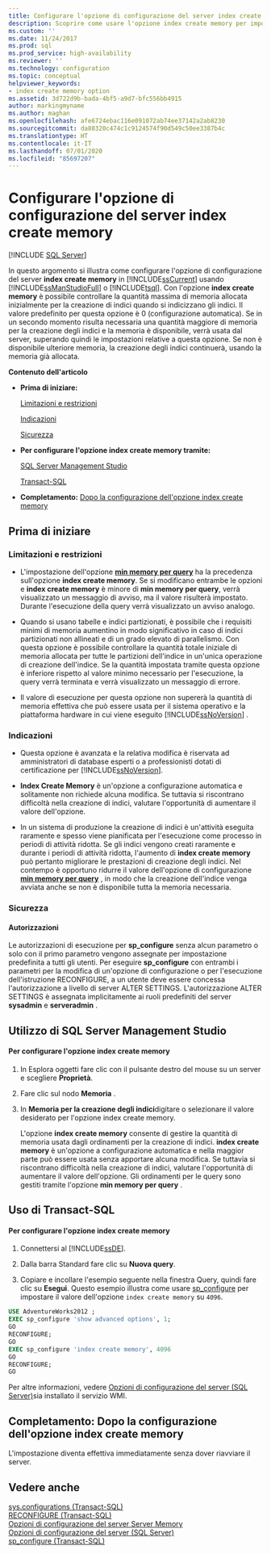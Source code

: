 ```yaml
---
title: Configurare l'opzione di configurazione del server index create memory | Microsoft Docs
description: Scoprire come usare l'opzione index create memory per impostare la quantità massima di memoria allocata inizialmente da SQL Server per operazioni di ordinamento durante la creazione di indici.
ms.custom: ''
ms.date: 11/24/2017
ms.prod: sql
ms.prod_service: high-availability
ms.reviewer: ''
ms.technology: configuration
ms.topic: conceptual
helpviewer_keywords:
- index create memory option
ms.assetid: 3d722d9b-bada-4bf5-a9d7-bfc556bb4915
author: markingmyname
ms.author: maghan
ms.openlocfilehash: afe6724ebac116e091072ab74ee37142a2ab8230
ms.sourcegitcommit: da88320c474c1c9124574f90d549c50ee3387b4c
ms.translationtype: HT
ms.contentlocale: it-IT
ms.lasthandoff: 07/01/2020
ms.locfileid: "85697207"
---
```

# <a name="configure-the-index-create-memory-server-configuration-option"></a>Configurare l'opzione di configurazione del server index create memory
 [!INCLUDE [SQL Server](../../includes/applies-to-version/sqlserver.md)]

  In questo argomento si illustra come configurare l'opzione di configurazione del server **index create memory** in [!INCLUDE[ssCurrent](../../includes/sscurrent-md.md)] usando [!INCLUDE[ssManStudioFull](../../includes/ssmanstudiofull-md.md)] o [!INCLUDE[tsql](../../includes/tsql-md.md)]. Con l'opzione **index create memory** è possibile controllare la quantità massima di memoria allocata inizialmente per la creazione di indici quando si indicizzano gli indici. Il valore predefinito per questa opzione è 0 (configurazione automatica). Se in un secondo momento risulta necessaria una quantità maggiore di memoria per la creazione degli indici e la memoria è disponibile, verrà usata dal server, superando quindi le impostazioni relative a questa opzione. Se non è disponibile ulteriore memoria, la creazione degli indici continuerà, usando la memoria già allocata.  
  
 **Contenuto dell'articolo**  
  
-   **Prima di iniziare:**  
  
     [Limitazioni e restrizioni](#Restrictions)  
  
     [Indicazioni](#Recommendations)  
  
     [Sicurezza](#Security)  
  
-   **Per configurare l'opzione index create memory tramite:**  
  
     [SQL Server Management Studio](#SSMSProcedure)  
  
     [Transact-SQL](#TsqlProcedure)  
  
-   **Completamento:**  [Dopo la configurazione dell'opzione index create memory](#FollowUp)  
  
##  <a name="before-you-begin"></a><a name="BeforeYouBegin"></a> Prima di iniziare  
  
###  <a name="limitations-and-restrictions"></a><a name="Restrictions"></a> Limitazioni e restrizioni  
  
-   L'impostazione dell'opzione **[min memory per query](../../database-engine/configure-windows/configure-the-min-memory-per-query-server-configuration-option.md)** ha la precedenza sull'opzione **index create memory**. Se si modificano entrambe le opzioni e **index create memory** è minore di **min memory per query**, verrà visualizzato un messaggio di avviso, ma il valore risulterà impostato. Durante l'esecuzione della query verrà visualizzato un avviso analogo.  
  
-   Quando si usano tabelle e indici partizionati, è possibile che i requisiti minimi di memoria aumentino in modo significativo in caso di indici partizionati non allineati e di un grado elevato di parallelismo. Con questa opzione è possibile controllare la quantità totale iniziale di memoria allocata per tutte le partizioni dell'indice in un'unica operazione di creazione dell'indice. Se la quantità impostata tramite questa opzione è inferiore rispetto al valore minimo necessario per l'esecuzione, la query verrà terminata e verrà visualizzato un messaggio di errore.  
  
-   Il valore di esecuzione per questa opzione non supererà la quantità di memoria effettiva che può essere usata per il sistema operativo e la piattaforma hardware in cui viene eseguito [!INCLUDE[ssNoVersion](../../includes/ssnoversion-md.md)] .  
  
###  <a name="recommendations"></a><a name="Recommendations"></a> Indicazioni  
  
-   Questa opzione è avanzata e la relativa modifica è riservata ad amministratori di database esperti o a professionisti dotati di certificazione per [!INCLUDE[ssNoVersion](../../includes/ssnoversion-md.md)].  
  
-   **Index Create Memory** è un'opzione a configurazione automatica e solitamente non richiede alcuna modifica. Se tuttavia si riscontrano difficoltà nella creazione di indici, valutare l'opportunità di aumentare il valore dell'opzione.  

-   In un sistema di produzione la creazione di indici è un'attività eseguita raramente e spesso viene pianificata per l'esecuzione come processo in periodi di attività ridotta. Se gli indici vengono creati raramente e durante i periodi di attività ridotta, l'aumento di **index create memory** può pertanto migliorare le prestazioni di creazione degli indici. Nel contempo è opportuno ridurre il valore dell'opzione di configurazione **[min memory per query](../../database-engine/configure-windows/configure-the-min-memory-per-query-server-configuration-option.md)** , in modo che la creazione dell'indice venga avviata anche se non è disponibile tutta la memoria necessaria.
  
###  <a name="security"></a><a name="Security"></a> Sicurezza  
  
####  <a name="permissions"></a><a name="Permissions"></a> Autorizzazioni  
 Le autorizzazioni di esecuzione per **sp_configure** senza alcun parametro o solo con il primo parametro vengono assegnate per impostazione predefinita a tutti gli utenti. Per eseguire **sp_configure** con entrambi i parametri per la modifica di un'opzione di configurazione o per l'esecuzione dell'istruzione RECONFIGURE, a un utente deve essere concessa l'autorizzazione a livello di server ALTER SETTINGS. L'autorizzazione ALTER SETTINGS è assegnata implicitamente ai ruoli predefiniti del server **sysadmin** e **serveradmin** .  
  
##  <a name="using-sql-server-management-studio"></a><a name="SSMSProcedure"></a> Utilizzo di SQL Server Management Studio  
  
#### <a name="to-configure-the-index-create-memory-option"></a>Per configurare l'opzione index create memory  
  
1.  In Esplora oggetti fare clic con il pulsante destro del mouse su un server e scegliere **Proprietà**.  
  
2.  Fare clic sul nodo **Memoria** .  
  
3.  In **Memoria per la creazione degli indici**digitare o selezionare il valore desiderato per l'opzione index create memory.  
  
     L'opzione **index create memory** consente di gestire la quantità di memoria usata dagli ordinamenti per la creazione di indici. **index create memory** è un'opzione a configurazione automatica e nella maggior parte può essere usata senza apportare alcuna modifica. Se tuttavia si riscontrano difficoltà nella creazione di indici, valutare l'opportunità di aumentare il valore dell'opzione. Gli ordinamenti per le query sono gestiti tramite l'opzione **min memory per query** .  
  
##  <a name="using-transact-sql"></a><a name="TsqlProcedure"></a> Uso di Transact-SQL  
  
#### <a name="to-configure-the-index-create-memory-option"></a>Per configurare l'opzione index create memory  
  
1.  Connettersi al [!INCLUDE[ssDE](../../includes/ssde-md.md)].  
  
2.  Dalla barra Standard fare clic su **Nuova query**.  
  
3.  Copiare e incollare l'esempio seguente nella finestra Query, quindi fare clic su **Esegui**. Questo esempio illustra come usare [sp_configure](../../relational-databases/system-stored-procedures/sp-configure-transact-sql.md) per impostare il valore dell'opzione `index create memory` su `4096`.  
  
```sql  
USE AdventureWorks2012 ;  
EXEC sp_configure 'show advanced options', 1;  
GO  
RECONFIGURE;  
GO  
EXEC sp_configure 'index create memory', 4096  
GO  
RECONFIGURE;  
GO  
```  
  
 Per altre informazioni, vedere [Opzioni di configurazione del server &#40;SQL Server&#41;](../../database-engine/configure-windows/server-configuration-options-sql-server.md)sia installato il servizio WMI.  
  
##  <a name="follow-up-after-you-configure-the-index-create-memory-option"></a><a name="FollowUp"></a> Completamento: Dopo la configurazione dell'opzione index create memory  
 L'impostazione diventa effettiva immediatamente senza dover riavviare il server.  
  
## <a name="see-also"></a>Vedere anche  
 [sys.configurations &#40;Transact-SQL&#41;](../../relational-databases/system-catalog-views/sys-configurations-transact-sql.md)   
 [RECONFIGURE &#40;Transact-SQL&#41;](../../t-sql/language-elements/reconfigure-transact-sql.md)   
 [Opzioni di configurazione del server Server Memory](../../database-engine/configure-windows/server-memory-server-configuration-options.md)   
 [Opzioni di configurazione del server &#40;SQL Server&#41;](../../database-engine/configure-windows/server-configuration-options-sql-server.md)   
 [sp_configure &#40;Transact-SQL&#41;](../../relational-databases/system-stored-procedures/sp-configure-transact-sql.md)  
  
  
